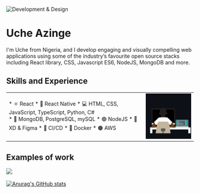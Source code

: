 ![Development & Design](https://tutoring-app.s3.us-east-2.amazonaws.com/GithubBanner.jpg)

# Uche Azinge

I'm Uche from Nigeria, and I develop engaging and visually compelling web applications using some of the industry’s favourite open source stacks including React library, CSS, Javascript ES6, NodeJS, MongoDB and more.

## Skills and Experience

<table border="0">
 <tr>
<td>* ⚛ React * 📱 React Native
 * 💻 HTML, CSS, JavaScript, TypeScript, Python, C#</br>
* 🌱 MongoDB, PostgreSQL, mySQL
* 🟢 NodeJS
* 🎨 XD & Figma
* 🚄 CI/CD
* 🐳 Docker
* 🟠 AWS</td>
<td><img src="https://github.com/uchikuch/uchikuch/blob/main/programmer.gif" width="250" /></td>
 </tr>
</table>



## Examples of work
<img src="https://github.com/uchikuch/uchikuch/blob/main/topsettutoring.gif" width="250" />

[![Anurag's GitHub stats](https://github-readme-stats.vercel.app/api?username=uchikuch)](https://github.com/anuraghazra/github-readme-stats)
